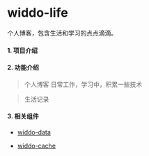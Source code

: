 # widdo-life

个人博客，包含生活和学习的点点滴滴。

#### 1. 项目介绍

#### 2. 功能介绍

> 个人博客
> 日常工作，学习中，积累一些技术

> 生活记录

#### 3. 相关组件

- [widdo-data]()

- [widdo-cache]()
